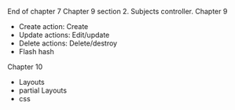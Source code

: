 End of chapter 7
Chapter 9 section 2. Subjects controller.
Chapter 9
 * Create action: Create
 * Update actions: Edit/update
 * Delete actions: Delete/destroy
 * Flash hash
 
Chapter 10
 * Layouts
 * partial Layouts
 * css